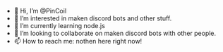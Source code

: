 - 👋 Hi, I’m @PinCoil
- 👀 I’m interested in maken discord bots and other stuff.
- 🌱 I’m currently learning node.js
- 💞️ I’m looking to collaborate on maken discord bots with other people.
- 📫 How to reach me: nothen here right now!

<!---
PinCoil/PinCoil is a ✨ discord bot maker ✨ repository because its `README.md` (this file) appears on your GitHub profile.
You can click the Preview link to take a look at your changes.
--->
